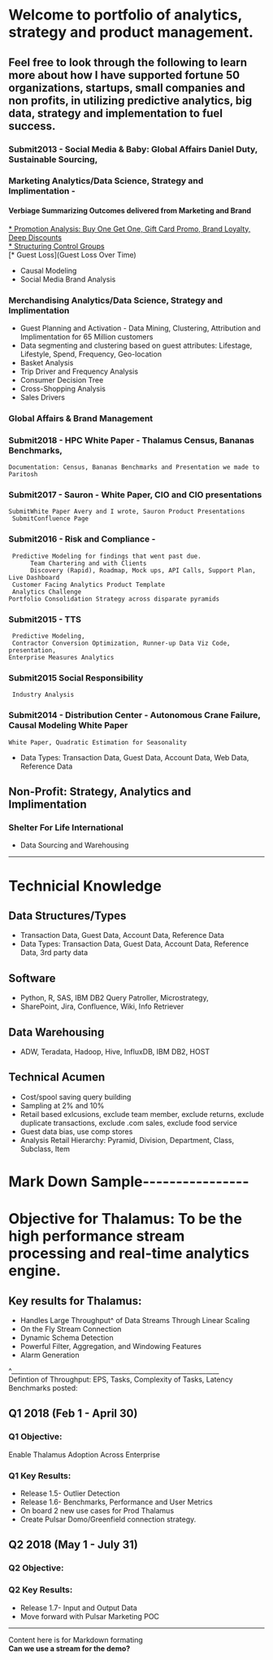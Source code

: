 # Welcome to portfolio of analytics, strategy and product management. 

## Feel free to look through the following to learn more about how I have supported fortune 50 organizations, startups, small companies and non profits, in utilizing predictive analytics, big data, strategy and implementation to fuel success.  


### Submit2013 - Social Media & Baby: Global Affairs Daniel Duty, Sustainable Sourcing, 
### Marketing Analytics/Data Science, Strategy and Implimentation  - 
#### Verbiage Summarizing Outcomes delivered from Marketing and Brand  
[* Promotion Analysis: Buy One Get One, Gift Card Promo, Brand Loyalty, Deep Discounts](Marketing_Analytics)   
[* Structuring Control Groups](Marketing_Analytics)  
[* Guest Loss](Guest Loss Over Time) 
* Causal Modeling 
* Social Media Brand Analysis 


### Merchandising Analytics/Data Science, Strategy and Implimentation
* Guest Planning and Activation - Data Mining, Clustering, Attribution and Implimentation for 65 Million customers 
* Data segmenting and clustering based on guest attributes: Lifestage, Lifestyle, Spend, Frequency, Geo-location   
* Basket Analysis 
* Trip Driver and Frequency Analysis 
* Consumer Decision Tree 
* Cross-Shopping Analysis 
* Sales Drivers 

### Global Affairs & Brand Management 



### Submit2018 - HPC White Paper - Thalamus Census, Bananas Benchmarks,  
    Documentation: Census, Bananas Benchmarks and Presentation we made to Paritosh 

### Submit2017 - Sauron - White Paper, CIO and CIO presentations
    SubmitWhite Paper Avery and I wrote, Sauron Product Presentations 
     SubmitConfluence Page
    

### Submit2016 - Risk and Compliance -
     Predictive Modeling for findings that went past due. 
          Team Chartering and with Clients
          Discovery (Rapid), Roadmap, Mock ups, API Calls, Support Plan, Live Dashboard 
     Customer Facing Analytics Product Template 
     Analytics Challenge 
    Portfolio Consolidation Strategy across disparate pyramids 

### Submit2015 - TTS
     Predictive Modeling,
     Contractor Conversion Optimization, Runner-up Data Viz Code, presentation, 
    Enterprise Measures Analytics 

### Submit2015 Social Responsibility
     Industry Analysis
      

### Submit2014 - Distribution Center - Autonomous Crane Failure, Causal Modeling White Paper
    White Paper, Quadratic Estimation for Seasonality 




* Data Types: Transaction Data, Guest Data, Account Data, Web Data, Reference Data 


## Non-Profit: Strategy, Analytics and Implimentation 
### Shelter For Life International 
* Data Sourcing and Warehousing 



---
# Technicial Knowledge
## Data Structures/Types 
* Transaction Data, Guest Data, Account Data, Reference Data 
* Data Types: Transaction Data, Guest Data, Account Data, Reference Data, 3rd party data 

## Software
* Python, R, SAS, IBM DB2 Query Patroller, Microstrategy, 
* SharePoint, Jira, Confluence, Wiki, Info Retriever 

## Data Warehousing 
* ADW, Teradata, Hadoop, Hive, InfluxDB, IBM DB2, HOST

## Technical Acumen 
* Cost/spool saving query building
* Sampling at 2% and 10%
* Retail based exlcusions, exclude team member, exclude returns, exclude duplicate transactions, exclude .com sales, exclude food service
* Guest data bias, use comp stores
* Analysis Retail Hierarchy: Pyramid, Division, Department, Class, Subclass, Item 



# Mark Down Sample----------------
# Objective for Thalamus: To be the high performance stream processing and real-time analytics engine.
## Key results for Thalamus: 
 * Handles Large Throughput^ of Data Streams Through Linear Scaling 
 * On the Fly Stream Connection
 * Dynamic Schema Detection
 * Powerful Filter, Aggregation, and Windowing Features
 * Alarm Generation 
 
 ^________________________________________________________________   
 Defintion of Throughput: EPS, Tasks, Complexity of Tasks, Latency  
 Benchmarks posted: 

## Q1 2018 (Feb 1 - April 30)
### Q1 Objective:  
Enable Thalamus Adoption Across Enterprise 
### Q1 Key Results: 
  * Release 1.5- Outlier Detection
  * Release 1.6- Benchmarks, Performance and User Metrics
  * On board 2 new use cases for Prod Thalamus
  * Create Pulsar Domo/Greenfield connection strategy.  

## Q2 2018 (May 1 - July 31)
### Q2 Objective:

### Q2 Key Results:
* Release 1.7- Input and Output Data
* Move forward with Pulsar Marketing POC

________________________________
Content here is for Markdown formating  
**Can we use a stream for the demo?**

